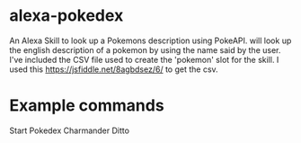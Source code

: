 # alexa-pokedex
An Alexa Skill to look up a Pokemons description using PokeAPI. will look up the english description of a pokemon by using the name said by the user. I've included the CSV file used to create the 'pokemon' slot for the skill. I used this https://jsfiddle.net/8agbdsez/6/ to get the csv.


# Example commands
Start Pokedex
Charmander
Ditto


